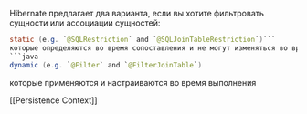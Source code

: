 Hibernate предлагает два варианта, если вы хотите фильтровать сущности или ассоциации сущностей:
```java
static (e.g. `@SQLRestriction` and `@SQLJoinTableRestriction`)```
которые определяются во время сопоставления и не могут изменяться во время выполнения.
```java
dynamic (e.g. `@Filter` and `@FilterJoinTable`)
```
которые применяются и настраиваются во время выполнения

[[Persistence Context]]